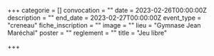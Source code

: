 +++
categorie = []
convocation = ""
date = 2023-02-26T00:00:00Z
description = ""
end_date = 2023-02-27T00:00:00Z
event_type = "creneau"
fiche_inscription = ""
image = ""
lieu = "Gymnase Jean Maréchal"
poster = ""
reglement = ""
title = "Jeu libre"

+++
        